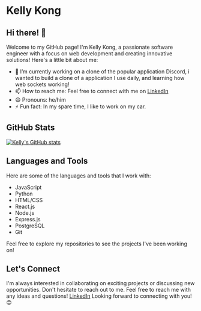 # Kelly Kong

## Hi there! 👋

Welcome to my GitHub page! I'm Kelly Kong, a passionate software engineer with a focus on web development and creating innovative solutions! Here's a little bit about me:

- 🔭 I’m currently working on a clone of the popular application Discord, i wanted to build a clone of a application I use daily, and learning how web sockets working!
- 📫 How to reach me: Feel free to connect with me on [LinkedIn](https://www.linkedin.com/in/kelly-kong-033333186/)
- 😄 Pronouns: he/him
- ⚡ Fun fact: In my spare time, I like to work on my car.

## GitHub Stats

[![Kelly's GitHub stats](https://github-readme-stats.vercel.app/api?username=kkong88)](https://github.com/kkong88)

## Languages and Tools

Here are some of the languages and tools that I work with:

- JavaScript
- Python
- HTML/CSS
- React.js
- Node.js
- Express.js
- PostgreSQL
- Git

Feel free to explore my repositories to see the projects I've been working on!

## Let's Connect

I'm always interested in collaborating on exciting projects or discussing new opportunities. Don't hesitate to reach out to me. 
Feel free to reach me with any ideas and questions! [LinkedIn](https://www.linkedin.com/in/kelly-kong-033333186/)
Looking forward to connecting with you! 😊

